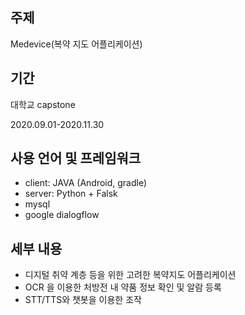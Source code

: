 ## 주제
Medevice(복약 지도 어플리케이션)

## 기간
대학교 capstone

2020.09.01-2020.11.30

## 사용 언어 및 프레임워크
- client: JAVA (Android, gradle)
- server: Python + Falsk
- mysql
- google dialogflow


## 세부 내용
- 디지털 취약 계층 등을 위한 고려한 복약지도 어플리케이션
- OCR 을 이용한 처방전 내 약품 정보 확인 및 알람 등록
- STT/TTS와 챗봇을 이용한 조작

